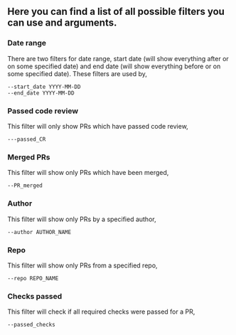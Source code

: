## Here you can find a list of all possible filters you can use and arguments.   

### Date range 
There are two filters for date range, start date (will show everything after or on some specified date) and end date (will show everything before or on some specified date). These filters are used by,

```
--start_date YYYY-MM-DD
--end_date YYYY-MM-DD
```
### Passed code review
This filter will only show PRs which have passed code review,

```
---passed_CR
```

### Merged PRs
This filter will show only PRs which have been merged,

```
--PR_merged
```

### Author
This filter will show only PRs by a specified author,

```
--author AUTHOR_NAME
```
### Repo
This filter will show only PRs from a specified repo,

```
--repo REPO_NAME
```
### Checks passed
This filter will check if all required checks were passed for a PR,

```
--passed_checks
```
